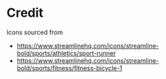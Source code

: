 # Credit

Icons sourced from

- https://www.streamlinehq.com/icons/streamline-bold/sports/athletics/sport-runner
- https://www.streamlinehq.com/icons/streamline-bold/sports/fitness/fitness-bicycle-1
